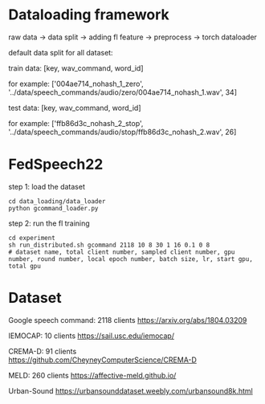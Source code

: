 # Dataloading framework

raw data -> data split -> adding fl feature -> preprocess -> torch dataloader

default data split for all dataset: 

train data: [key, wav_command, word_id]

for example: ['004ae714_nohash_1_zero', '../data/speech_commands/audio/zero/004ae714_nohash_1.wav',  34]

test data: [key, wav_command, word_id]

for example: ['ffb86d3c_nohash_2_stop', '../data/speech_commands/audio/stop/ffb86d3c_nohash_2.wav', 26]

# FedSpeech22
step 1: load the dataset
```
cd data_loading/data_loader
python gcommand_loader.py
```
step 2: run the fl training
```
cd experiment
sh run_distributed.sh gcommand 2118 10 8 30 1 16 0.1 0 8
# dataset name, total client number, sampled client number, gpu number, round number, local epoch number, batch size, lr, start gpu, total gpu
```

# Dataset
Google speech command: 2118 clients
https://arxiv.org/abs/1804.03209

IEMOCAP: 10 clients
https://sail.usc.edu/iemocap/

CREMA-D: 91 clients
https://github.com/CheyneyComputerScience/CREMA-D

MELD: 260 clients
https://affective-meld.github.io/

Urban-Sound
https://urbansounddataset.weebly.com/urbansound8k.html
